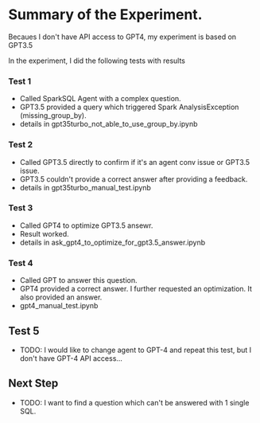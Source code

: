 # Summary of the Experiment.

Becaues I don't have API access to GPT4, my experiment is based on GPT3.5

In the experiment, I did the following tests with results

### Test 1 
- Called SparkSQL Agent with a complex question.
- GPT3.5 provided a query which triggered Spark AnalysisException (missing_group_by). 
- details in gpt35turbo_not_able_to_use_group_by.ipynb

### Test 2
- Called GPT3.5 directly to confirm if it's an agent conv issue or GPT3.5 issue.
- GPT3.5 couldn't provide a correct answer after providing a feedback.
- details in gpt35turbo_manual_test.ipynb

### Test 3
- Called GPT4 to optimize GPT3.5 ansewr.
- Result worked.
- details in ask_gpt4_to_optimize_for_gpt3.5_answer.ipynb

### Test 4
- Called GPT to answer this question.
- GPT4 provided a correct answer. I further requested an optimization. It also provided an answer.
- gpt4_manual_test.ipynb

## Test 5
- TODO: I would like to change agent to GPT-4 and repeat this test, but I don't have GPT-4 API access...

## Next Step
- TODO: I want to find a question which can't be answered with 1 single SQL.
